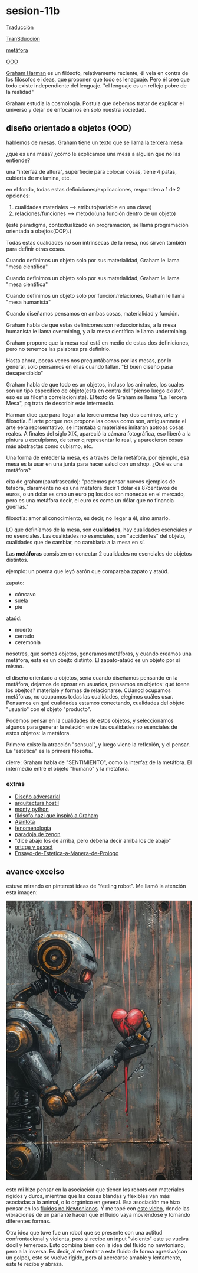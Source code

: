 # sesion-11b

[Traducción](https://es.wikipedia.org/wiki/Traducción)

[TranSducción](https://es.wikipedia.org/wiki/Transducción)

[metáfora](https://es.wikipedia.org/wiki/Metáfora)

[OOO](https://es.wikipedia.org/wiki/Realismo_especulativo)

[Graham Harman](https://en.wikipedia.org/wiki/Graham_Harman) es un filósofo, relativamente reciente, él vela en contra de los filósofos e ideas, que proponen que todo es lenaguaje. Pero él cree que todo existe independiente del lenguaje. "el lenguaje es un reflejo pobre de la realidad"

Graham estudia la cosmología. Postula que debemos tratar de explicar el universo y dejar de enfocarnos en solo nuestra sociedad.

## diseño orientado a objetos (OOD)

hablemos de mesas. Graham tiene un texto que se llama [la tercera mesa](https://publicaciones.umich.mx/revistas/devenires/ojs/article/view/201/173)

¿qué es una mesa? ¿cómo le explicamos una mesa a alguien que no las entiende?

una "interfaz de altura", superfiecie para colocar cosas, tiene 4 patas, cubierta de melamina, etc.

en el fondo, todas estas definiciones/explicaciones, responden a 1 de 2 opciones:

1. cualidades materiales --> atributo(variable en una clase)
2. relaciones/funciones --> método(una función dentro de un objeto)

(este paradigma, contextualizado en programación, se llama programación orientada a obejtos(OOP).)

Todas estas cualidades no son intrínsecas de la mesa, nos sirven también para definir otras cosas.

Cuando definimos un objeto solo por sus materialidad, Graham le llama "mesa científica"

Cuando definimos un objeto solo por sus materialidad, Graham le llama "mesa científica"

Cuando definimos un objeto solo por función/relaciones, Graham le llama "mesa humanista"

Cuando diseñamos pensamos en ambas cosas, materialidad y función.

Graham habla de que estas definicones son reduccionistas, a la mesa humanista le llama overmining, y a la mesa científica le llama undermining.

Graham propone que la mesa real está en medio de estas dos definiciones, pero no tenemos las palabras pra definirlo.

Hasta ahora, pocas veces nos preguntábamos por las mesas, por lo general, solo pensamos en ellas cuando fallan. "El buen diseño pasa desapercibido"

Graham habla de que todo es un objetos, incluso los animales, los cuales son un tipo específico de objeto(está en contra del "pienso luego existo". eso es ua filosfía correlacionista). El texto de Graham se llama "La Tercera Mesa", pq trata de describir este intermedio.

Harman dice que para llegar a la tercera mesa hay dos caminos, arte y filosofía. El arte porque nos propone las cosas como son, antiguamnete el arte eera reprsemtativo, se intentaba q materiales imitaran aotroas cosas reales. A finales del siglo XIX, apareció la cámara fotográfica, eso liberó a la pintura u esculpismo, de tener q representar lo real, y aparecieron cosas más abstractas como cubismo, etc.

Una forma de enteder la mesa, es a través de la metáfora, por ejemplo, esa mesa es la usar en una junta para hacer salud con un shop. ¿Qué es una metáfora?

cita de graham(parafraseado): "podemos pensar nuevos ejemplos de tefaora, claramente no es una metafora decir  1 dolar es 87centavos de euros, o un dolar es cmo un euro pq los dos son monedas en el mercado, pero es una metáfora decir, el euro es como un dólar que no financia guerras."

filosofía: amor al conocimiento, es decir, no llegar a él, sino amarlo.

LO que definíamos de la mesa, son **cualidades**, hay cualidades esenciales y no esenciales. Las cualidades no esenciales, son "accidentes" del objeto, cualidades que de cambiar, no cambiaría a la mesa en sí.

Las **metáforas** consisten en conectar 2 cualidades no esenciales de objetos distintos.

ejemplo: un poema que leyó aarón que comparaba zapato y ataúd.

zapato:

- cóncavo
- suela
- pie

ataúd:

- muerto
- cerrado
- ceremonia

nosotres, que somos objetos, generamos metáforas, y cuando creamos una metáfora, esta es un obejto distinto. El zapato-ataúd es un objeto por sí mismo.

el diseño orientado a objetos, sería cuando diseñamos pensando en la metáfora, dejamos de epnsar en usuarios, pensamos en objetos: qué toene los obejtos? materiale y formas de relacionarse. CUanod ocupamos metáforas, no ocupamos todas las cualidades, elegimos cuáles usar. Pensamos en qué cualidades estamos conectando, cualidades del objeto "usuario" con el objeto "producto".

Podemos pensar en la cualidades de estos objetos, y seleccionamos algunos para generar la relación entre las cualidades no esenciales de estos objetos: la metáfora.

Primero existe la atracción "sensual", y luego viene la reflexión, y el pensar. La "estética" es la primera filosofía.

cierre: Graham habla de "SENTIMIENTO", como la interfaz de la metáfora. El intermedio entre el objeto "humano" y la metáfora.

### extras

- [Diseño adversarial](https://en.wikipedia.org/wiki/Adversarial_Design)
- [arquitectura hostil](https://es.wikipedia.org/wiki/Arquitectura_hostil)
- [monty python](https://en.wikipedia.org/wiki/Monty_Python_and_the_Holy_Grail)
- [filósofo nazi que inspiró a Graham](https://es.wikipedia.org/wiki/Martin_Heidegger)
- [Asíntota](http://prepa8.unam.mx/academia/colegios/matematicas/paginacolmate/applets/matematicas_V/Applets_Geogebra/asintotas.html)
- [fenomenología](https://es.wikipedia.org/wiki/Fenomenología_(filosofía))
- [paradoja de zenon](https://es.wikipedia.org/wiki/Paradojas_de_Zenón)
- "dice abajo los de arriba, pero debería decir arriba los de abajo"
- [ortega y gasset](https://es.wikipedia.org/wiki/José_Ortega_y_Gasset)
- [Ensayo-de-Estetica-a-Manera-de-Prologo](https://www.scribd.com/document/408157591/ORTEGA-Ensayo-de-Estetica-a-Manera-de-Prologo)


## avance excelso

estuve mirando en pinterest ideas de "feeling robot". Me llamó la atención esta imagen:

![un robot sosteniendo un corazón humano que parece estar derritiéndose](./imagenes/feelinBot.jpg)

esto mi hizo pensar en la asociación que tienen los robots con materiales rígidos y duros, mientras que las cosas blandas y flexibles van más asociadas a lo animal, o lo orgánico en general. Esa asociación me hizo pensar en los [fluídos no Newtonianos](https://en.wikipedia.org/wiki/Non-Newtonian_fluid). Y me topé con [este video](https://youtu.be/3zoTKXXNQIU?si=m6Zejq6GEwo8gfu5), donde las vibraciones de un parlante hacen que el fluido vaya moviéndose y tomando diferentes formas. 

Otra idea que tuve fue un robot que se presente con una actitud confrontacional y violenta, pero si recibe un input "violento" este se vuelva dócil y temeroso. Esto combina bien con la idea del fluído no newtoniano, pero a la inversa. Es decir, al enfrentar a este fluído de forma agresiva(con un golpe), este se vuelve rígido, pero al acercarse amable y lentamente, este te recibe y abraza.